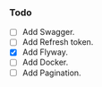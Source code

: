 ### Todo

- [ ] Add Swagger.
- [ ] Add Refresh token.
- [x] Add Flyway.
- [ ] Add Docker.
- [ ] Add Pagination.
